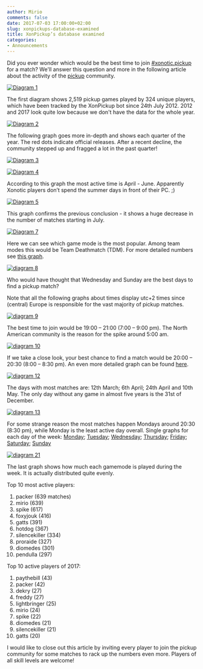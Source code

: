 ```yaml
---
author: Mirio
comments: false
date: 2017-07-03 17:00:00+02:00
slug: xonpickups-database-examined
title: XonPickup’s database examined
categories:
- Announcements
---
```

Did you ever wonder which would be the best time to join [#xonotic.pickup][Pickup IRC] for a match?
We'll answer this question and more in the following article about the activity of the [pickup][XonPickup thread] community.

<a href="/m/uploads/2017/07/dia1.jpg"><img src="/m/uploads/2017/07/dia1.jpg" title="Diagram 1"></a>

The first diagram shows 2,519 pickup games played by 324 unique players, which have been tracked by the XonPickup bot since 24th July 2012. 2012 and 2017 look quite low because we don't have the data for the whole year.

<a href="/m/uploads/2017/07/dia2.jpg"><img src="/m/uploads/2017/07/dia2.jpg" title="Diagram 2"></a>

The following graph goes more in-depth and shows each quarter of the year.
The red dots indicate official releases. After a recent decline, the community stepped up and fragged a lot in the past quarter!

<a href="/m/uploads/2017/07/dia3.jpg"><img src="/m/uploads/2017/07/dia3.jpg" title="Diagram 3"></a>

<a href="/m/uploads/2017/07/dia4.jpg"><img src="/m/uploads/2017/07/dia4.jpg" title="Diagram 4"></a>

According to this graph the most active time is April - June. Apparently Xonotic players don’t spend the summer days in front of their PC. ;)

<a href="/m/uploads/2017/07/dia5.jpg"><img src="/m/uploads/2017/07/dia5.jpg" title="Diagram 5"></a>

This graph confirms the previous conclusion - it shows a huge decrease in the number of matches starting in July.

<a href="/m/uploads/2017/07/dia7.jpg"><img src="/m/uploads/2017/07/dia7.jpg" title="Diagram 7"></a>

Here we can see which game mode is the most popular. Among team modes this would be Team Deathmatch (TDM). For more detailed numbers see [this graph][diagram 6].

<a href="/m/uploads/2017/07/dia8.jpg"><img src="/m/uploads/2017/07/dia8.jpg" title="diagram 8"></a>

Who would have thought that Wednesday and Sunday are the best days to find a pickup match?

Note that all the following graphs about times display utc+2 times since (central) Europe is responsible for the vast majority of pickup matches.

<a href="/m/uploads/2017/07/dia9.jpg"><img src="/m/uploads/2017/07/dia9.jpg" title="diagram 9"></a>

The best time to join would be 19:00 – 21:00 (7:00 – 9:00 pm).
The North American community is the reason for the spike around 5:00 am.

<a href="/m/uploads/2017/07/dia10.jpg"><img src="/m/uploads/2017/07/dia10.jpg" title="diagram 10"></a>

If we take a close look, your best chance to find a match would be 20:00 – 20:30 (8:00 – 8:30 pm). An even more detailed graph can be found [here][diagram 11].

<a href="/m/uploads/2017/07/dia12.jpg"><img src="/m/uploads/2017/07/dia12.jpg" title="diagram 12"></a>

The days with most matches are: 12th March; 6th April; 24th April and 10th May.
The only day without any game in almost five years is the 31st of December.

<a href="/m/uploads/2017/07/dia13.jpg"><img src="/m/uploads/2017/07/dia13.jpg" title="diagram 13"></a>

For some strange reason the most matches happen Mondays around 20:30 (8:30 pm), while Monday is the least active day overall.
Single graphs for each day of the week: [Monday][diagram 14]; [Tuesday][diagram 15]; [Wednesday][diagram 16]; [Thursday][diagram 17]; [Friday][diagram 18]; [Saturday][diagram 19]; [Sunday][diagram 20]

<a href="/m/uploads/2017/07/dia21.jpg"><img src="/m/uploads/2017/07/dia21.jpg" title="diagram 21"></a>

The last graph shows how much each gamemode is played during the week. It is actually distributed quite evenly.

Top 10 most active players:

1. packer (639 matches)
2. mirio (639)
3. spike (617)
4. foxyjouk (416)
5. gatts (391)
6. hotdog (367)
7. silencekiller (334)
8. proraide (327)
9. diomedes (301)
10. pendulla (297)

Top 10 active players of 2017:

1. paythebill (43)
2. packer (42)
3. dekry (27)
4. freddy (27)
5. lightbringer (25)
6. mirio (24)
7. spike (22)
8. diomedes (21)
9. silencekiller (21)
10. gatts (20)

I would like to close out this article by inviting every player to join the pickup community for some matches to rack up the numbers even more. Players of all skill levels are welcome!

[xonpickup thread]: https://forums.xonotic.org/showthread.php?tid=1877
[pickup irc]: https://webchat.quakenet.org/?channels=xonotic.pickup
[diagram 6]: /m/uploads/2017/07/dia6.jpg
[diagram 11]: /m/uploads/2017/07/dia11.jpg
[diagram 14]: /m/uploads/2017/07/dia14.jpg
[Diagram 15]: /m/uploads/2017/07/dia15.jpg
[Diagram 16]: /m/uploads/2017/07/dia16.jpg
[Diagram 17]: /m/uploads/2017/07/dia17.jpg
[Diagram 18]: /m/uploads/2017/07/dia18.jpg
[Diagram 19]: /m/uploads/2017/07/dia19.jpg
[Diagram 20]: /m/uploads/2017/07/dia20.jpg
